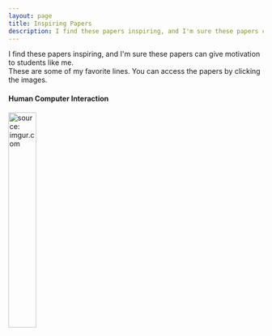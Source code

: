 ```yaml
---
layout: page
title: Inspiring Papers
description: I find these papers inspiring, and I'm sure these papers can give motivation to students like me.
---
```


I find these papers inspiring, and I'm sure these papers can give motivation to students like me.<br>
These are some of my favorite lines. You can access the papers by clicking the images.



#### Human Computer Interaction

<a href="https://pubsonline.informs.org/doi/pdf/10.1287/isre.2018.0784"><img src="https://i.imgur.com/DvRr2wu.jpg" width="33%" height="33%" title="source: imgur.com" /></a>
